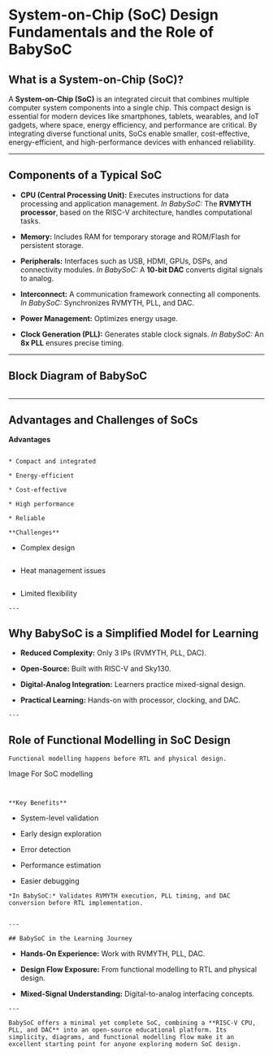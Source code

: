 # System-on-Chip (SoC) Design Fundamentals and the Role of BabySoC

## What is a System-on-Chip (SoC)?

A **System-on-Chip (SoC)** is an integrated circuit that combines multiple computer system components into a single chip. This compact design is essential for modern devices like smartphones, tablets, wearables, and IoT gadgets, where space, energy efficiency, and performance are critical. By integrating diverse functional units, SoCs enable smaller, cost-effective, energy-efficient, and high-performance devices with enhanced reliability.

---

## Components of a Typical SoC

* **CPU (Central Processing Unit):**
  Executes instructions for data processing and application management.
  *In BabySoC:* The **RVMYTH processor**, based on the RISC-V architecture, handles computational tasks.

* **Memory:**
  Includes RAM for temporary storage and ROM/Flash for persistent storage.

* **Peripherals:**
  Interfaces such as USB, HDMI, GPUs, DSPs, and connectivity modules.
  *In BabySoC:* A **10-bit DAC** converts digital signals to analog.

* **Interconnect:**
  A communication framework connecting all components.
  *In BabySoC:* Synchronizes RVMYTH, PLL, and DAC.

* **Power Management:**
  Optimizes energy usage.

* **Clock Generation (PLL):**
  Generates stable clock signals.
  *In BabySoC:* An **8x PLL** ensures precise timing.

---

## Block Diagram of BabySoC

```

```

---

## Advantages and Challenges of SoCs

**Advantages**
```

* Compact and integrated
  
* Energy-efficient
  
* Cost-effective
  
* High performance
  
* Reliable

**Challenges**

```
* Complex design
  ```
* Heat management issues
  ```
* Limited flexibility
```
---
```
## Why BabySoC is a Simplified Model for Learning


* **Reduced Complexity:** Only 3 IPs (RVMYTH, PLL, DAC).
  
* **Open-Source:** Built with RISC-V and Sky130.
  
* **Digital-Analog Integration:** Learners practice mixed-signal design.
  
* **Practical Learning:** Hands-on with processor, clocking, and DAC.
  
```
---

```

## Role of Functional Modelling in SoC Design

```
Functional modelling happens before RTL and physical design.

```
Image For SoC modelling
```


**Key Benefits**
```
* System-level validation

* Early design exploration

* Error detection

* Performance estimation

* Easier debugging

```
*In BabySoC:* Validates RVMYTH execution, PLL timing, and DAC conversion before RTL implementation.


---

## BabySoC in the Learning Journey
```
* **Hands-On Experience:** Work with RVMYTH, PLL, DAC.

* **Design Flow Exposure:** From functional modelling to RTL and physical design.

* **Mixed-Signal Understanding:** Digital-to-analog interfacing concepts.

```
---

BabySoC offers a minimal yet complete SoC, combining a **RISC-V CPU, PLL, and DAC** into an open-source educational platform. Its simplicity, diagrams, and functional modelling flow make it an excellent starting point for anyone exploring modern SoC design.
